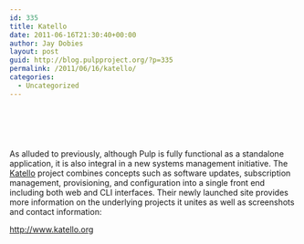 ```yaml
---
id: 335
title: Katello
date: 2011-06-16T21:30:40+00:00
author: Jay Dobies
layout: post
guid: http://blog.pulpproject.org/?p=335
permalink: /2011/06/16/katello/
categories:
  - Uncategorized
---
```

[<img src="http://website-pulp.rhcloud.com/wp-content/uploads/2011/06/katello-logo1.png" alt="" title="katello-logo" class="alignleft size-full wp-image-336" style="margin-top: 30px; padding-bottom: 30px;" />](http://website-pulp.rhcloud.com/wp-content/uploads/2011/06/katello-logo.png)

As alluded to previously, although Pulp is fully functional as a standalone application, it is also integral in a new systems management initiative. The [Katello](http://www.katello.org) project combines concepts such as software updates, subscription management, provisioning, and configuration into a single front end including both web and CLI interfaces. Their newly launched site provides more information on the underlying projects it unites as well as screenshots and contact information:

<http://www.katello.org>